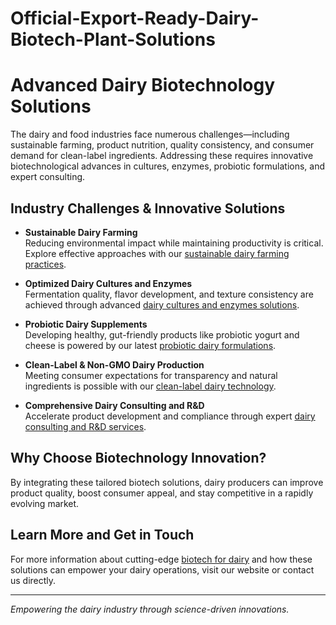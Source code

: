 # Official-Export-Ready-Dairy-Biotech-Plant-Solutions
# Advanced Dairy Biotechnology Solutions

The dairy and food industries face numerous challenges—including sustainable farming, product nutrition, quality consistency, and consumer demand for clean-label ingredients. Addressing these requires innovative biotechnological advances in cultures, enzymes, probiotic formulations, and expert consulting.

## Industry Challenges & Innovative Solutions

- **Sustainable Dairy Farming**  
  Reducing environmental impact while maintaining productivity is critical. Explore effective approaches with our [sustainable dairy farming practices](https://ysmdairybiotech.com/sustainable-dairy-farming).

- **Optimized Dairy Cultures and Enzymes**  
  Fermentation quality, flavor development, and texture consistency are achieved through advanced [dairy cultures and enzymes solutions](https://ysmdairybiotech.com/dairy-cultures-enzymes).

- **Probiotic Dairy Supplements**  
  Developing healthy, gut-friendly products like probiotic yogurt and cheese is powered by our latest [probiotic dairy formulations](https://ysmdairybiotech.com/probiotic-formulations).

- **Clean-Label & Non-GMO Dairy Production**  
  Meeting consumer expectations for transparency and natural ingredients is possible with our [clean-label dairy technology](https://ysmdairybiotech.com/clean-label-dairy).

- **Comprehensive Dairy Consulting and R&D**  
  Accelerate product development and compliance through expert [dairy consulting and R&D services](https://ysmdairybiotech.com/consulting).

## Why Choose Biotechnology Innovation?

By integrating these tailored biotech solutions, dairy producers can improve product quality, boost consumer appeal, and stay competitive in a rapidly evolving market.

## Learn More and Get in Touch

For more information about cutting-edge [biotech for dairy](https://ysmdairybiotech.com/about) and how these solutions can empower your dairy operations, visit our website or contact us directly.

---

*Empowering the dairy industry through science-driven innovations.*

